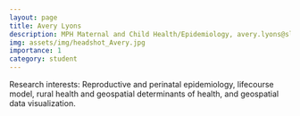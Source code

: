 ```yaml
---
layout: page
title: Avery Lyons
description: MPH Maternal and Child Health/Epidemiology, avery.lyons@slu.edu
img: assets/img/headshot_Avery.jpg
importance: 1
category: student
---
```

Research interests: Reproductive and perinatal epidemiology, lifecourse model, rural health and geospatial determinants of health, and geospatial data visualization.